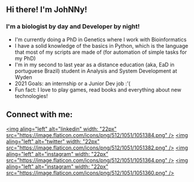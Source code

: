 ## Hi there! I'm JohNNy!

### I'm a biologist by day and Developer by night!

- I'm currently doing a PhD in Genetics where I work with Bioinformatics
- I have a solid knowledge of the basics in Python, which is the language that most of my scripts are made of (for automation of simple tasks for my PhD)
- I'm in my second to last year as a distance education (aka, EaD in portuguese Brazil) student in Analysis and System Development at Wyden
- 2021 Goals: an internship or a Junior Dev job :'(
- Fun fact: I love to play games, read books and everything about new technologies!

## Connect with me:

[<img aling="left" alt="linkedin" width: "22px" src="https://image.flaticon.com/icons/png/512/1051/1051384.png" />][linkedin]
[<img aling="left" alt="twitter" width: "22px" src="https://image.flaticon.com/icons/png/512/1051/1051382.png" />][twitter]
[<img aling="left" alt="instagram" width: "22px" src="https://image.flaticon.com/icons/png/512/1051/1051364.png" />][instagram]
[<img aling="left" alt="instagram" width: "22px" src="https://image.flaticon.com/icons/png/512/1051/1051360.png" />][facebook]

<br/>
<br/>

[twitter]: https://twitter.com/johnnymundi
[linkedin]: https://linkedin.com/in/johnny-sousa-487435a8/
[instagram]: https://www.instagram.com/johnnysf/
[facebook]: https://www.facebook.com/johnnymundi/
